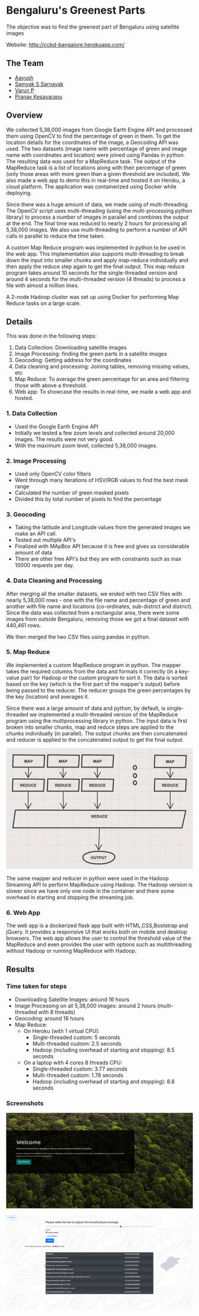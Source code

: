 # Bengaluru's Greenest Parts

The objective was to find the greenest part of Bengaluru using satellite images

Website: http://ccbd-bangalore.herokuapp.com/

## The Team

 - [Aayush](https://github.com/NaikAayush/)
 - [Samyak S Sarnayak](https://github.com/Samyak2/)
 - [Varun P](https://github.com/varunp2k/)
 - [Pranav Kesavarapu](https://github.com/psiayn/)

## Overview

We collected 5,38,000 images from Google Earth Engine API and processed them using OpenCV to find the percentage of green in them.
To get the location details for the coordinates of the image, a Geocoding API was used.
The two datasets (image name with percentage of green and image name with coordinates and location) were joined using Pandas in python.
The resulting data was used for a MapReduce task. The output of the MapReduce task is a list of locations along with their percentage of green (only those areas with more green than a given threshold are included).
We also made a web app to demo this in real-time and hosted it on Heroku, a cloud platform. The application was containerized using Docker while deploying.

Since there was a huge amount of data, we made using of multi-threading. The OpenCV script uses multi-threading (using the multi-processing python library) to process a number of images in parallel and combines the output at the end. The final time was reduced to nearly 2 hours for processing all 5,38,000 images. We also use multi-threading to perform a number of API calls in parallel to reduce the time taken.

A custom Map Reduce program was implemented in python to be used in the web app. This implementation also supports multi-threading to break down the input into smaller chunks and apply map-reduce individually and then apply the reduce step again to get the final output.
This map reduce program takes around 10 seconds for the single-threaded version and around 4 seconds for the multi-threaded version (4 threads) to process a file with almost a million lines.

A 2-node Hadoop cluster was set up using Docker for performing Map Reduce tasks on a large scale.

## Details

This was done in the following steps:
 1. Data Collection: Downloading satellite images
 2. Image Processing: finding the green parts in a satellite images
 3. Geocoding: Getting address for the coordinates
 4. Data cleaning and processing: Joining tables, removing missing values, etc
 5. Map Reduce: To average the green percentage for an area and filtering those with above a threshold.
 6. Web app: To showcase the results in real-time, we made a web app and hosted.

### 1. Data Collection

 - Used the Google Earth Engine API
 - Initially we tested a few zoom levels and collected around 20,000 images. The results were not very good.
 - With the maximum zoom level, collected 5,38,000 images. 

### 2. Image Processing

- Used only OpenCV color filters
- Went through many iterations of HSV/RGB values to find the best mask range
- Calculated the number of green masked pixels
- Divided this by total number of pixels to find the percentage

### 3. Geocoding

- Taking the latitude and Longitude values from the generated images we make an API call.
- Tested out multiple API's
- Finalized with MApBox API because it is free and gives us considerable amount of data
- There are other free API's but they are with constraints such as max 10000 requests per day.

### 4. Data Cleaning and Processing

After merging all the smaller datasets, we ended with two CSV files with nearly 5,38,000 rows - one with the file name and percentage of green and another with file name and locations (co-ordinates, sub-district and district). Since the data was collected from a rectangular area, there were some images from outside Bengaluru, removing those we got a final dataset with 440,461 rows.

We then merged the two CSV files using pandas in python.

### 5. Map Reduce

We implemented a custom MapReduce program in python. The mapper takes the required columns from the data and formats it correctly (in a key-value pair) for Hadoop or the custom program to sort it. The data is sorted based on the key (which is the first part of the mapper's output) before being passed to the reducer.
The reducer groups the green percentages by the key (location) and averages it.

Since there was a large amount of data and python, by default, is single-threaded we implemented a multi-threaded version of the MapReduce program using the multiprocessing library in python. The input data is first broken into smaller chunks, map and reduce steps are applied to the chunks individually (in parallel). The output chunks are then concatenated and reducer is applied to the concatenated output to get the final output.

![Map Reduce Flowchart](imgs/MapReduce.png)

The same mapper and reducer in python were used in the Hadoop Streaming API to perform MapReduce using Hadoop. The Hadoop version is slower since we have only one node in the container and there some overhead in starting and stopping the streaming job.

### 6. Web App

The web app is a dockerized flask app built with HTML,CSS,Bootstrap and jQuery. It provides a responsive UI that works both on mobile and desktop browsers. The web app allows the user to control the threshold value of the MapReduce and even provides the user with options such as multithreading without Hadoop or running MapReduce with Hadoop. 

## Results

### Time taken for steps

 - Downloading Satellite Images: around 16 hours
 - Image Processing on all 5,38,000 images: around 2 hours (multi-threaded with 8 threads)
 - Geocoding: around 16 hours
 - Map Reduce:
    - On Heroku (with 1 virtual CPU):
        - Single-threaded custom: 5 seconds
        - Multi-threaded custom: 2.5 seconds
        - Hadoop (including overhead of starting and stopping): 8.5 seconds
    - On a laptop with 4 cores 8 threads CPU:
        - Single-threaded custom: 3.77 seconds
        - Multi-threaded custom: 1.78 seconds
        - Hadoop (including overhead of starting and stopping): 8.8 seconds

### Screenshots

![Home Page](imgs/Homepage.jpg)

![Map Reduce page](imgs/MapRed.png)

